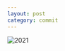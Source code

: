 ```yaml
---
layout: post
category: commit
---
```


![2021](https://khjzzm.github.io/assets/image/wakatime/2021.png)
